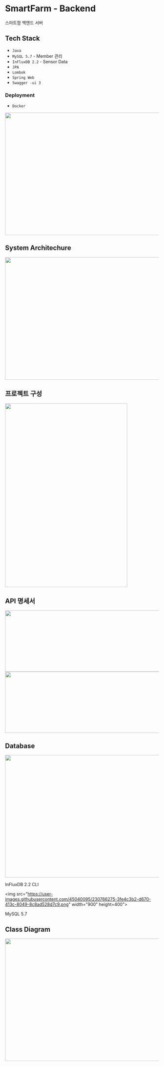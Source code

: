 # SmartFarm - Backend

스마트팜 백엔드 서버

## Tech Stack

- `Java`
- `MySQL 5.7`  - Member 관리
- `InFluxDB 2.2` - Sensor Data
- `JPA`
- `Lombok`
- `Spring Web`
- `Swagger -ui 3`

### Deployment

- `Docker`
<img src="https://user-images.githubusercontent.com/45040095/230765843-b9c6ced2-4a51-44d7-934d-cf54d3efbd26.png" width="600" height="400">

## System Architechure
<img src="https://user-images.githubusercontent.com/45040095/230765941-c81c5c9b-2817-42ba-a15d-5cb5eaba5f66.png" width="600" height="400">


## 프로젝트 구성
<img src="https://user-images.githubusercontent.com/45040095/230766018-7fc385bc-6c50-4971-b4a5-647c1aa9185f.png" width="400" height="600">

## API 명세서
<img src="https://user-images.githubusercontent.com/45040095/230766053-f11a5a9d-df21-4b66-8271-019ca3132de0.png" width="900" height="200">
<img src="https://user-images.githubusercontent.com/45040095/230766060-c044e7b7-f4a5-4235-b5bb-1eebf5e7f189.png" width="900" height="200">


## Database
<img src="https://user-images.githubusercontent.com/45040095/230766121-7534db25-1844-4d80-ba0d-cb47014e8db4.png" width="900" height="400">

InFluxDB 2.2 CLI

<img src="https://user-images.githubusercontent.com/45040095/230766275-3fe4c3b2-d670-413c-8049-8c8ad528d7c9.png" width="900" height=400">


MySQL 5.7 

## Class Diagram
<img src="https://user-images.githubusercontent.com/45040095/230766152-0d5faa8b-1c7a-4bd4-ab40-b16eea967509.png" width="900" height="400">

